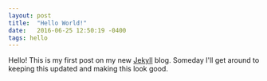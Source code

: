 ```yaml
---
layout: post
title:  "Hello World!"
date:   2016-06-25 12:50:19 -0400
tags: hello
---
```


Hello! This is my first post on my new [Jekyll](https://jekyllrb.com/) blog. Someday I'll get around to keeping this updated and making this look good.
